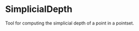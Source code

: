 SimplicialDepth
===============

Tool for computing the simplicial depth of a point in a pointset. 
